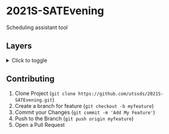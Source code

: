 # 2021S-SATEvening
Scheduling assistant tool

## Layers
<details>
<summary>Click to toggle</summary>
  <b>Web Layer</b>
  <br/>
  <b>Business Layer</b>
  <br/>
  Should hold the bulk of business logic that drives the application’s capabilities.
  <br/>
  <b>Data Access Layer</b>
  <br/>
  Responsible for interacting with database and performing CRUD operations.
</details>


## Contributing
1. Clone Project (`git clone https://github.com/utssds/2021S-SATEvening.git`)
2. Create a branch for feature (`git checkout -b myfeature`)
3. Commit your Changes (`git commit -m 'Add My Feature'`)
4. Push to the Branch (`git push origin myfeature`)
5. Open a Pull Request
